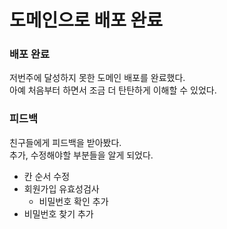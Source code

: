 # 도메인으로 배포 완료  

### 배포 완료  
저번주에 달성하지 못한 도메인 배포를 완료했다.  
아예 처음부터 하면서 조금 더 탄탄하게 이해할 수 있었다.  

### 피드백
친구들에게 피드백을 받아봤다.  
추가, 수정해야할 부분들을 알게 되었다.
- 칸 순서 수정
- 회원가입 유효성검사
    - 비밀번호 확인 추가
- 비밀번호 찾기 추가
